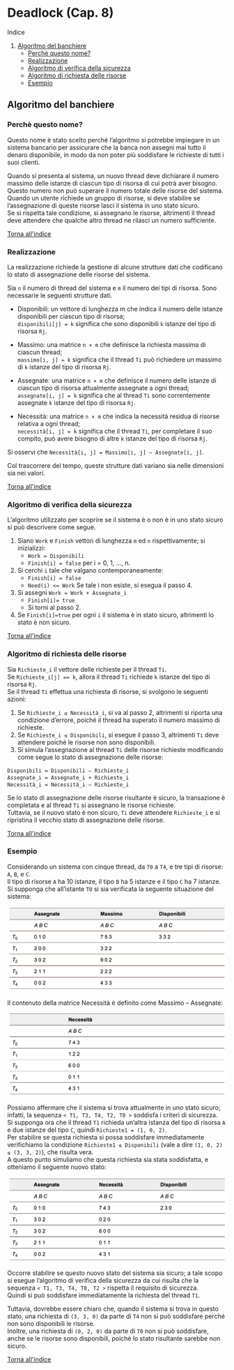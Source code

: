 # Deadlock (Cap. 8)
Indice
1.  [Algoritmo del banchiere](#algoritmo-del-banchiere)
	- [Perchè questo nome?](#perchè-questo-nome)
	- [Realizzazione](#realizzazione)
	- [Algoritmo di verifica della sicurezza](#algoritmo-di-verifica-della-sicurezza)
	- [Algoritmo di richiesta delle risorse](#algoritmo-di-richiesta-delle-risorse)
	- [Esempio](#esempio)

## Algoritmo del banchiere
### Perchè questo nome?
Questo nome è stato scelto perché l’algoritmo si potrebbe impiegare in un sistema bancario per assicurare che la banca non assegni mai tutto il denaro disponibile, in modo da non poter più soddisfare le richieste di tutti i suoi clienti.  
  
Quando si presenta al sistema, un nuovo thread deve dichiarare il numero massimo delle istanze di ciascun tipo di risorsa di cui potrà aver bisogno.  
Questo numero non può superare il numero totale delle risorse del sistema.  
Quando un utente richiede un gruppo di risorse, si deve stabilire se l’assegnazione di queste risorse lasci il sistema in uno stato sicuro.  
Se si rispetta tale condizione, si assegnano le risorse, altrimenti il thread deve attendere che qualche altro thread ne rilasci un numero sufficiente.
  

[Torna all'indice](#deadlock-cap-8)
  
### Realizzazione
La realizzazione richiede la gestione di alcune strutture dati che codificano lo stato di assegnazione delle risorse del sistema.  

Sia `n` il numero di thread del sistema e `m` il numero dei tipi di risorsa. Sono necessarie le seguenti strutture dati.

- Disponibili: un vettore di lunghezza m che indica il numero delle istanze disponibili per ciascun tipo di risorsa;  
`disponibili[j] = k` significa che sono disponibili `k` istanze del tipo di risorsa `Rj`.

- Massimo: una matrice `n × m` che definisce la richiesta massima di ciascun thread;  
`massimo[i, j] = k` significa che il thread `Ti` può richiedere un massimo di `k` istanze del tipo di risorsa `Rj`.

- Assegnate: una matrice `n × m` che definisce il numero delle istanze di ciascun tipo di risorsa attualmente assegnate a ogni thread;  
`assegnate[i, j] = k` significa che al thread `Ti` sono correntemente assegnate `k` istanze del tipo di risorsa `Rj`.

- Necessità: una matrice `n × m` che indica la necessità residua di risorse relativa a ogni thread;  
`necessità[i, j] = k` significa che il thread `Ti`, per completare il suo compito, può avere bisogno di altre `k` istanze del tipo di risorsa `Rj`.  
  
Si osservi che `Necessità[i, j] = Massimo[i, j] – Assegnate[i, j]`.  
  
Col trascorrere del tempo, queste strutture dati variano sia nelle dimensioni sia nei valori.  
  

[Torna all'indice](#deadlock-cap-8)

### Algoritmo di verifica della sicurezza
L’algoritmo utilizzato per scoprire se il sistema è o non è in uno stato sicuro si può descrivere come segue.

1. Siano `Work` e `Finish` vettori di lunghezza `m` ed `n` rispettivamente; si inizializzi: 
	- `Work = Disponibili`
	- `Finish[i] = false` per i = 0, 1, ..., n.
2. Si cerchi `i` tale che valgano contemporaneamente:
	- `Finish[i] = false`
	- `Need(i) <= Work`
	Se tale i non esiste, si esegua il passo 4.
3. Si assegni `Work = Work + Assegnate_i`
	- `Finish[i]= true`
	- Si torni al passo 2.
4. Se `Finish[i]=true` per ogni `i` il sistema è in stato sicuro, altrimenti lo stato è non sicuro.
  
  
[Torna all'indice](#deadlock-cap-8)  

### Algoritmo di richiesta delle risorse
Sia `Richieste_i` il vettore delle richieste per il thread `Ti`.  
Se `Richieste_i[j] == k`, allora il thread `Ti` richiede `k` istanze del tipo di risorsa `Rj`.  
Se il thread `Ti` effettua una richiesta di risorse, si svolgono le seguenti azioni:

1. Se `Richieste_i ≤ Necessità_i`, si va al passo 2, altrimenti si riporta una condizione d’errore, poiché il thread ha superato il numero massimo di richieste.
2. Se `Richieste_i ≤ Disponibili`, si esegue il passo 3, altrimenti `Ti` deve attendere poiché le risorse non sono disponibili.
3. Si simula l’assegnazione al thread `Ti` delle risorse richieste modificando come segue lo stato di assegnazione delle risorse:
```
Disponibili = Disponibili – Richieste_i
Assegnate_i = Assegnate_i + Richieste_i
Necessità_i = Necessità_i – Richieste_i
```
  
Se lo stato di assegnazione delle risorse risultante è sicuro, la transazione è completata e al thread `Ti` si assegnano le risorse richieste.  
Tuttavia, se il nuovo stato è non sicuro, `Ti` deve attendere `Richieste_i` e si ripristina il vecchio stato di assegnazione delle risorse.  
  

[Torna all'indice](#deadlock-cap-8)  

### Esempio
Considerando un sistema con cinque thread, da `T0` a `T4`, e tre tipi di risorse: `A`, `B`, e `C`.  
Il tipo di risorse `A` ha 10 istanze, il tipo `B` ha 5 istanze e il tipo `C` ha 7 istanze.  
Si supponga che all’istante `T0` si sia verificata la seguente situazione del sistema:

![1](images/1.png)

Il contenuto della matrice Necessità è definito come Massimo – Assegnate:

![2](images/2.png)

Possiamo affermare che il sistema si trova attualmente in uno stato sicuro; infatti, la sequenza `< T1, T3, T4, T2, T0 >` soddisfa i criteri di sicurezza.  
Si supponga ora che il thread `T1` richieda un’altra istanza del tipo di risorsa `A` e due istanze del tipo `C`, quindi `Richieste1 = (1, 0, 2)`.  
Per stabilire se questa richiesta si possa soddisfare immediatamente verifichiamo la condizione `Richieste1 ≤ Disponibili` (vale a dire `(1, 0, 2) ≤ (3, 3, 2)`), che risulta vera.  
A questo punto simuliamo che questa richiesta sia stata soddisfatta, e otteniamo il seguente nuovo stato:

![3](images/3.png)

Occorre stabilire se questo nuovo stato del sistema sia sicuro; a tale scopo si esegue l’algoritmo di verifica della sicurezza da cui risulta che la sequenza `< T1, T3, T4, T0, T2 >` rispetta il requisito di sicurezza.  
Quindi si può soddisfare immediatamente la richiesta del thread `T1`.  

Tuttavia, dovrebbe essere chiaro che, quando il sistema si trova in questo stato, una richiesta di `(3, 3, 0)` da parte di `T4` non si può soddisfare perché non sono disponibili le risorse.  
Inoltre, una richiesta di `(0, 2, 0)` da parte di `T0` non si può soddisfare, anche se le risorse sono disponibili, poiché lo stato risultante sarebbe non sicuro.
  
  
[Torna all'indice](#deadlock-cap-8)  




